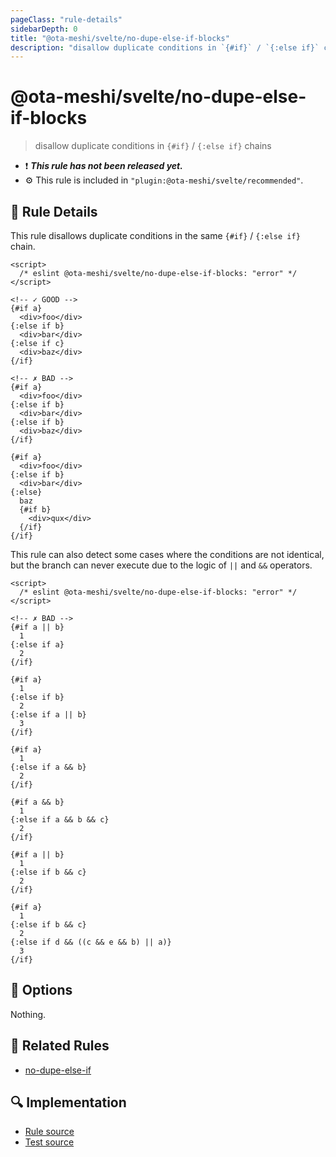 ```yaml
---
pageClass: "rule-details"
sidebarDepth: 0
title: "@ota-meshi/svelte/no-dupe-else-if-blocks"
description: "disallow duplicate conditions in `{#if}` / `{:else if}` chains"
---
```


# @ota-meshi/svelte/no-dupe-else-if-blocks

> disallow duplicate conditions in `{#if}` / `{:else if}` chains

- :exclamation: <badge text="This rule has not been released yet." vertical="middle" type="error"> **_This rule has not been released yet._** </badge>
- :gear: This rule is included in `"plugin:@ota-meshi/svelte/recommended"`.

## :book: Rule Details

This rule disallows duplicate conditions in the same `{#if}` / `{:else if}` chain.

<eslint-code-block>

<!--eslint-skip-->

```svelte
<script>
  /* eslint @ota-meshi/svelte/no-dupe-else-if-blocks: "error" */
</script>

<!-- ✓ GOOD -->
{#if a}
  <div>foo</div>
{:else if b}
  <div>bar</div>
{:else if c}
  <div>baz</div>
{/if}

<!-- ✗ BAD -->
{#if a}
  <div>foo</div>
{:else if b}
  <div>bar</div>
{:else if b}
  <div>baz</div>
{/if}

{#if a}
  <div>foo</div>
{:else if b}
  <div>bar</div>
{:else}
  baz
  {#if b}
    <div>qux</div>
  {/if}
{/if}
```

</eslint-code-block>

This rule can also detect some cases where the conditions are not identical, but the branch can never execute due to the logic of `||` and `&&` operators.

<eslint-code-block>

<!--eslint-skip-->

```svelte
<script>
  /* eslint @ota-meshi/svelte/no-dupe-else-if-blocks: "error" */
</script>

<!-- ✗ BAD -->
{#if a || b}
  1
{:else if a}
  2
{/if}

{#if a}
  1
{:else if b}
  2
{:else if a || b}
  3
{/if}

{#if a}
  1
{:else if a && b}
  2
{/if}

{#if a && b}
  1
{:else if a && b && c}
  2
{/if}

{#if a || b}
  1
{:else if b && c}
  2
{/if}

{#if a}
  1
{:else if b && c}
  2
{:else if d && ((c && e && b) || a)}
  3
{/if}
```

</eslint-code-block>

## :wrench: Options

Nothing.

## :couple: Related Rules

- [no-dupe-else-if]

[no-dupe-else-if]: https://eslint.org/docs/rules/no-dupe-else-if

## :mag: Implementation

- [Rule source](https://github.com/ota-meshi/eslint-plugin-svelte/blob/main/src/rules/no-dupe-else-if-blocks.ts)
- [Test source](https://github.com/ota-meshi/eslint-plugin-svelte/blob/main/tests/src/rules/no-dupe-else-if-blocks.ts)

